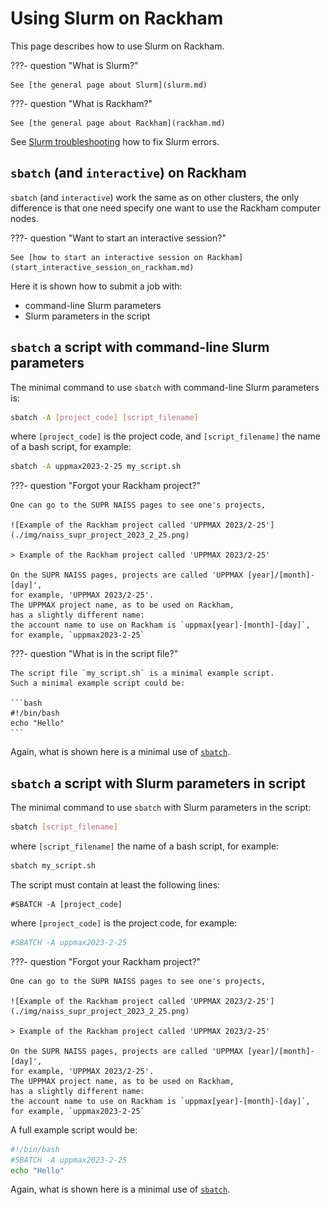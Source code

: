 # Using Slurm on Rackham

This page describes how to use Slurm on Rackham.

???- question "What is Slurm?"

    See [the general page about Slurm](slurm.md)

???- question "What is Rackham?"

    See [the general page about Rackham](rackham.md)

See [Slurm troubleshooting](slurm_troubleshooting.md)
how to fix Slurm errors.

## `sbatch` (and `interactive`) on Rackham

`sbatch` (and `interactive`) work the same as on other clusters,
the only difference is that one need specify one want to use
the Rackham computer nodes.

???- question "Want to start an interactive session?"

    See [how to start an interactive session on Rackham](start_interactive_session_on_rackham.md)

Here it is shown how to submit a job with:

- command-line Slurm parameters
- Slurm parameters in the script

## `sbatch` a script with command-line Slurm parameters

The minimal command to use `sbatch` with command-line Slurm parameters is:

``` bash
sbatch -A [project_code] [script_filename]
```

where `[project_code]` is the project code, and `[script_filename]`
the name of a bash script, for example:

``` bash
sbatch -A uppmax2023-2-25 my_script.sh
```

???- question "Forgot your Rackham project?"

    One can go to the SUPR NAISS pages to see one's projects,

    ![Example of the Rackham project called 'UPPMAX 2023/2-25'](./img/naiss_supr_project_2023_2_25.png)

    > Example of the Rackham project called 'UPPMAX 2023/2-25'

    On the SUPR NAISS pages, projects are called 'UPPMAX [year]/[month]-[day]',
    for example, 'UPPMAX 2023/2-25'.
    The UPPMAX project name, as to be used on Rackham,
    has a slightly different name:
    the account name to use on Rackham is `uppmax[year]-[month]-[day]`,
    for example, `uppmax2023-2-25`

???- question "What is in the script file?"

    The script file `my_script.sh` is a minimal example script.
    Such a minimal example script could be:

    ```bash
    #!/bin/bash
    echo "Hello"
    ```

Again, what is shown here is a minimal use of [`sbatch`](sbatch.md).

## `sbatch` a script with Slurm parameters in script

The minimal command to use `sbatch` with Slurm parameters in the script:

``` bash
sbatch [script_filename]
```

where `[script_filename]` the name of a bash script, for example:

```bash
sbatch my_script.sh
```

The script must contain at least the following lines:

```text
#SBATCH -A [project_code]
```

where `[project_code]` is the project code, for example:

```bash
#SBATCH -A uppmax2023-2-25
```

???- question "Forgot your Rackham project?"

    One can go to the SUPR NAISS pages to see one's projects,

    ![Example of the Rackham project called 'UPPMAX 2023/2-25'](./img/naiss_supr_project_2023_2_25.png)

    > Example of the Rackham project called 'UPPMAX 2023/2-25'

    On the SUPR NAISS pages, projects are called 'UPPMAX [year]/[month]-[day]',
    for example, 'UPPMAX 2023/2-25'.
    The UPPMAX project name, as to be used on Rackham,
    has a slightly different name:
    the account name to use on Rackham is `uppmax[year]-[month]-[day]`,
    for example, `uppmax2023-2-25`

A full example script would be:

```bash
#!/bin/bash
#SBATCH -A uppmax2023-2-25
echo "Hello"
```

Again, what is shown here is a minimal use of [`sbatch`](sbatch.md).
